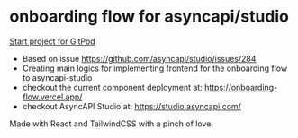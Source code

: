 # onboarding flow for asyncapi/studio

[Start project for GitPod](https://gitpod.io/#https://github.com/yashsehgal/onboarding-flow)

- Based on issue https://github.com/asyncapi/studio/issues/284
- Creating main logics for implementing frontend for the onboarding flow to asyncapi-studio
- checkout the current component deployment at: https://onboarding-flow.vercel.app/
- checkout AsyncAPI Studio at: https://studio.asyncapi.com/

Made with React and TailwindCSS with a pinch of love 
